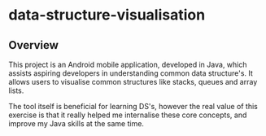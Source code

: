 # data-structure-visualisation

## Overview

This project is an Android mobile application, developed in Java, which assists aspiring developers in understanding common data structure's. It allows users to visualise common structures like stacks, queues and array lists. 

The tool itself is beneficial for learning DS's, however the real value of this exercise is that it really helped me internalise these core concepts, and improve my Java skills at the same time.
